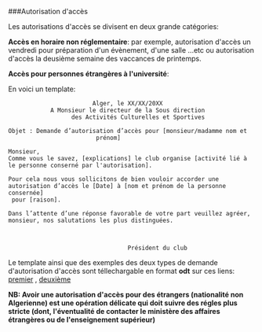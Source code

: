 ###Autorisation d'accès

Les autorisations d'accès se divisent en deux grande catégories:

**Accès en horaire non réglementaire**: par exemple, autorisation d'accès un vendredi pour préparation d'un évènement, d'une salle ...etc ou autorisation d'accès la deusième semaine des vaccances de printemps.


**Accès pour personnes étrangères à l'université**: 

En voici un template:

```
						Alger, le XX/XX/20XX
			A Monsieur le directeur de la Sous direction 
			      des Activités Culturelles et Sportives

Objet : Demande d’autorisation d’accès pour [monsieur/madamme nom et
					     prénom]

Monsieur,
Comme vous le savez, [explications] le club organise [activité lié à 
le personne conserné par l'autorisation]. 

Pour cela nous vous sollicitons de bien vouloir accorder une 
autorisation d’accès le [Date] à [nom et prénom de la personne consernée]
 pour [raison].

Dans l’attente d’une réponse favorable de votre part veuillez agréer, 
monsieur, nos salutations les plus distinguées.



			           	 	      Président du club
```

Le template ainsi que des exemples des deux types de demande d'autorisation d'accès sont téllechargable en format **odt** sur ces liens: [premier](https://raw.githubusercontent.com/SamyMe/om2Browning/master/odt/acces1.odt) , [deuxième](https://raw.githubusercontent.com/SamyMe/om2Browning/master/odt/acces2.odt)

**NB: Avoir une autorisation d'accès pour des étrangers (nationalité non Algerienne) est une opération délicate qui doit suivre des régles plus stricte (dont, l'éventualité de contacter le ministère des affaires étrangères ou de l'enseignement supérieur)**

